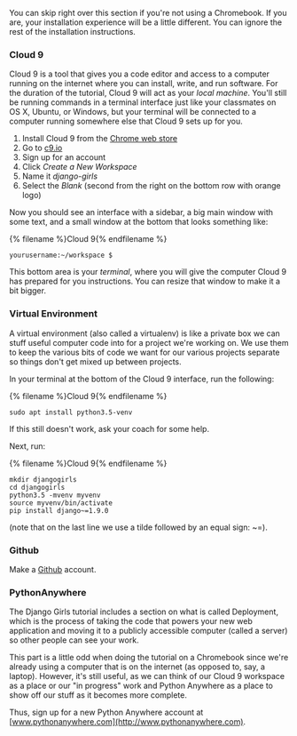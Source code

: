 You can skip right over this section if you're not using a Chromebook. If you
are, your installation experience will be a little different. You can ignore the
rest of the installation instructions.

### Cloud 9

Cloud 9 is a tool that gives you a code editor and access to a computer running
on the internet where you can install, write, and run software. For the duration
of the tutorial, Cloud 9 will act as your _local machine_. You'll still be
running commands in a terminal interface just like your classmates on OS X,
Ubuntu, or Windows, but your terminal will be connected to a computer running
somewhere else that Cloud 9 sets up for you.

1. Install Cloud 9 from the [Chrome web store](https://chrome.google.com/webstore/detail/cloud9/nbdmccoknlfggadpfkmcpnamfnbkmkcp)
2. Go to [c9.io](https://c9.io)
3. Sign up for an account
4. Click _Create a New Workspace_
5. Name it _django-girls_
6. Select the _Blank_ (second from the right on the bottom row with orange logo)

Now you should see an interface with a sidebar, a big main window with some
text, and a small window at the bottom that looks something like:

{% filename %}Cloud 9{% endfilename %}
```
yourusername:~/workspace $
```

This bottom area is your _terminal_, where you will give the computer Cloud 9
has prepared for you instructions. You can resize that window to make it a bit
bigger.

### Virtual Environment

A virtual environment (also called a virtualenv) is like a private box we can
stuff useful computer code into for a project we're working on. We use them to
keep the various bits of code we want for our various projects separate so
things don't get mixed up between projects.

In your terminal at the bottom of the Cloud 9 interface, run the following:

{% filename %}Cloud 9{% endfilename %}
```
sudo apt install python3.5-venv
```

If this still doesn't work, ask your coach for some help.

Next, run:

{% filename %}Cloud 9{% endfilename %}
```
mkdir djangogirls
cd djangogirls
python3.5 -mvenv myvenv
source myvenv/bin/activate
pip install django~=1.9.0
```

(note that on the last line we use a tilde followed by an equal sign: ~=).

### Github

Make a [Github](https://github.com) account.

### PythonAnywhere

The Django Girls tutorial includes a section on what is called Deployment,
which is the process of taking the code that powers your new web application
and moving it to a publicly accessible computer (called a server) so other
people can see your work.

This part is a little odd when doing the tutorial on a Chromebook since we're
already using a computer that is on the internet (as opposed to, say, a laptop).
However, it's still useful, as we can think of our Cloud 9 workspace as a place
or our "in progress" work and Python Anywhere as a place to show off our stuff
as it becomes more complete.

Thus, sign up for a new Python Anywhere account at
[www.pythonanywhere.com](http://www.pythonanywhere.com).

